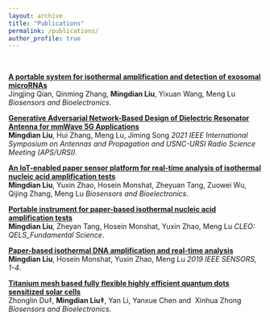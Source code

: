 ```yaml
---
layout: archive
title: "Publications"
permalink: /publications/
author_profile: true
---
```


<br>

<b>[A portable system for isothermal amplification and detection of exosomal microRNAs](https://www.sciencedirect.com/science/article/abs/pii/S0956566321007442)</b><br>
Jingjing Qian, Qinming Zhang, <b>Mingdian Liu</b>, Yixuan Wang, Meng Lu
<i>Biosensors and Bioelectronics</i>.

<b>[Generative Adversarial Network-Based Design of Dielectric Resonator Antenna for mmWave 5G Applications](https://ieeexplore.ieee.org/abstract/document/9704678)</b><br>
<b>Mingdian Liu</b>, Hui Zhang, Meng Lu, Jiming Song
<i>2021 IEEE International Symposium on Antennas and Propagation and USNC-URSI Radio Science Meeting (APS/URSI)</i>.

<b>[An IoT-enabled paper sensor platform for real-time analysis of isothermal nucleic acid amplification tests](https://www.sciencedirect.com/science/article/abs/pii/S0956566320306412)</b><br>
<b>Mingdian Liu</b>, Yuxin Zhao, Hosein Monshat, Zheyuan Tang, Zuowei Wu, Qijing Zhang, Meng Lu
<i>Biosensors and Bioelectronics</i>.

<b>[Portable instrument for paper-based isothermal nucleic acid amplification tests](https://opg.optica.org/abstract.cfm?uri=CLEO_QELS-2020-JTu2F.13)</b><br>
<b>Mingdian Liu</b>, Zheyan Tang, Hosein Monshat, Yuxin Zhao, Meng Lu
<i>CLEO: QELS_Fundamental Science</i>.

<b>[Paper-based isothermal DNA amplification and real-time analysis](https://ieeexplore.ieee.org/abstract/document/8956819)</b><br>
<b>Mingdian Liu</b>, Hosein Monshat, Yuxin Zhao, Meng Lu
<i>2019 IEEE SENSORS, 1-4</i>.

<b>[Titanium mesh based fully flexible highly efficient quantum dots sensitized solar cells](https://pubs.rsc.org/en/content/articlelanding/2017/ta/c7ta00821j/unauth)</b><br>
Zhonglin Du‡, <b>Mingdian Liu‡</b>, Yan Li, Yanxue Chen and  Xinhua Zhong
<i>Biosensors and Bioelectronics</i>.

